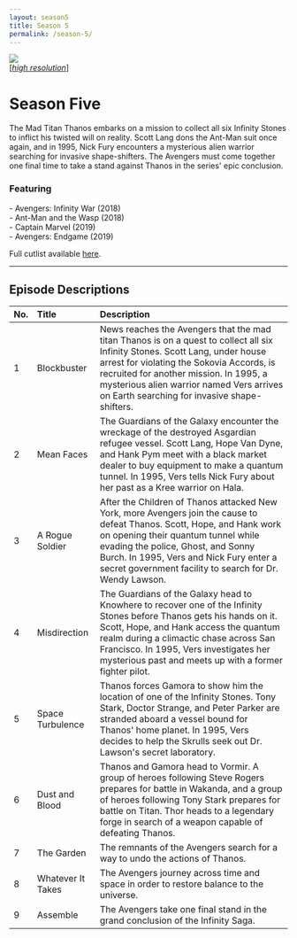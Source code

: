 ```yaml
---
layout: season5
title: Season 5
permalink: /season-5/
---
```


<div class="image-with-text-left" style="padding: 0px 30px 0px 0px">
 <img src="../assets/images/seasonFive_450px.jpg" />
 <br />
 [<i><a href="../assets/images/seasonFive_2550px.jpg">high resolution</a></i>]
</div>

# Season Five

The Mad Titan Thanos embarks on a mission to collect all six Infinity Stones to inflict his twisted will on reality. Scott Lang dons the Ant-Man suit once again, and in 1995, Nick Fury encounters a mysterious alien warrior searching for invasive shape-shifters. The Avengers must come together one final time to take a stand against Thanos in the series' epic conclusion.

### Featuring

<p>
 - Avengers: Infinity War (2018)<br />
 - Ant-Man and the Wasp (2018)<br />
 - Captain Marvel (2019)<br />
 - Avengers: Endgame (2019)
</p>

Full cutlist available [here](/marvel-unite/cutlist/season-5/).

<p style="clear: both;"></p>

* * *

## Episode Descriptions

| **No.** | **Title** | **Description** |
| --- | :--- | :--- |
| 1 | Blockbuster | News reaches the Avengers that the mad titan Thanos is on a quest to collect all six Infinity Stones. Scott Lang, under house arrest for violating the Sokovia Accords, is recruited for another mission. In 1995, a mysterious alien warrior named Vers arrives on Earth searching for invasive shape-shifters. |
| 2 | Mean Faces | The Guardians of the Galaxy encounter the wreckage of the destroyed Asgardian refugee vessel. Scott Lang, Hope Van Dyne, and Hank Pym meet with a black market dealer to buy equipment to make a quantum tunnel. In 1995, Vers tells Nick Fury about her past as a Kree warrior on Hala. |
| 3 | A Rogue Soldier | After the Children of Thanos attacked New York, more Avengers join the cause to defeat Thanos. Scott, Hope, and Hank work on opening their quantum tunnel while evading the police, Ghost, and Sonny Burch. In 1995, Vers and Nick Fury enter a secret government facility to search for Dr. Wendy Lawson. |
| 4 | Misdirection | The Guardians of the Galaxy head to Knowhere to recover one of the Infinity Stones before Thanos gets his hands on it. Scott, Hope, and Hank access the quantum realm during a climactic chase across San Francisco. In 1995, Vers investigates her mysterious past and meets up with a former fighter pilot. |
| 5 | Space Turbulence | Thanos forces Gamora to show him the location of one of the Infinity Stones. Tony Stark, Doctor Strange, and Peter Parker are stranded aboard a vessel bound for Thanos' home planet. In 1995, Vers decides to help the Skrulls seek out Dr. Lawson's secret laboratory. |
| 6 | Dust and Blood | Thanos and Gamora head to Vormir. A group of heroes following Steve Rogers prepares for battle in Wakanda, and a group of heroes following Tony Stark prepares for battle on Titan. Thor heads to a legendary forge in search of a weapon capable of defeating Thanos. |
| 7 | The Garden | The remnants of the Avengers search for a way to undo the actions of Thanos. |
| 8 | Whatever It Takes | The Avengers journey across time and space in order to restore balance to the universe. |
| 9 | Assemble | The Avengers take one final stand in the grand conclusion of the Infinity Saga. |